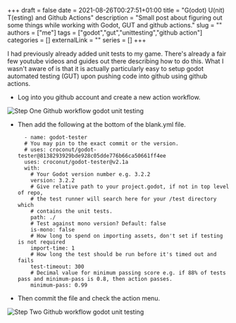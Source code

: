 +++ 
draft = false
date = 2021-08-26T00:27:51+01:00
title = "G(odot) U(nit) T(esting) and Github Actions"
description = "Small post about figuring out some things while working with Godot, GUT and github actions."
slug = ""
authors = ["me"]
tags = ["godot","gut","unittesting","github action"]
categories = []
externalLink = ""
series = []
+++

I had previously already added unit tests to my game. There's already a fair few youtube videos and guides out there describing how to do this. What I wasn't aware of is that it is actually particularly easy to setup godot automated testing (GUT) upon pushing code into github using github actions. 

- Log into you github account and create a new action workflow.

![Step One Github workflow godot unit testing](../../images/GithubWorkflowsStepOne.JPG)

- Then add the following at the bottom of the blank.yml file.

        - name: godot-tester
        # You may pin to the exact commit or the version.
        # uses: croconut/godot-tester@8138293929bde928c05dde776b66ca50661ff4ee
        uses: croconut/godot-tester@v2.1a
        with:
          # Your Godot version number e.g. 3.2.2
          version: 3.2.2
          # Give relative path to your project.godot, if not in top level of repo,
          # the test runner will search here for your /test directory which 
          # contains the unit tests.
          path: ./
          # Test against mono version? Default: false
          is-mono: false
          # How long to spend on importing assets, don't set if testing is not required
          import-time: 1
          # How long the test should be run before it's timed out and fails
          test-timeout: 300
          # Decimal value for minimum passing score e.g. if 88% of tests pass and minimum-pass is 0.8, then action passes.
          minimum-pass: 0.99
- Then commit the file and check the action menu.

![Step Two Github workflow godot unit testing](../../images/GithubWorkflowsStepTwo.JPG)